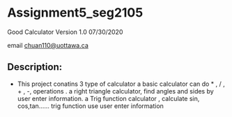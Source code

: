 # Assignment5_seg2105
Good Calculator Version 1.0 07/30/2020

email chuan110@uottawa.ca

Description:
------------
  - This project conatins 3 type of calculator 
    a basic calculator can do * , / , + , -, operations .
    a right triangle calculator, find angles and sides by user enter information.
    a Trig function calculator , calculate sin, cos,tan...... trig function use user enter information
